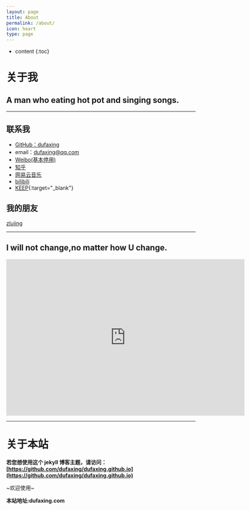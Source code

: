 ```yaml
---
layout: page
title: About
permalink: /about/
icon: heart
type: page
---
```


* content
{:toc}

# 关于我


## A man who eating hot pot and singing songs.

---

## 联系我

* [GitHub：dufaxing](https://github.com/dufaxing)
* email：dufaxing@qq.com
* [Weibo(基本停用)](http://weibo.com/3829633687)
* [知乎](https://www.zhihu.com/people/hyicl)
* [网易云音乐](http://music.163.com/#/user/home?id=114319067)
* [bilibili](https://space.bilibili.com/2517215/#!/)
* [KEEP](https://show.gotokeep.com/users/57a865f7fe9edc3e052f56a1?share_userid=57a865f7fe9edc3e052f56a1&utm_medium=Android&share_count=1&utm_source=qq){:target="_blank"}

## 我的朋友

[zlujing](http://zlujing.com/)

---

## I will not change,no matter how U change.

<iframe src="http://wx1.sinaimg.cn/mw690/e4439297gy1fjra3wrgmpj20hm0bkq3q.jpg" style="border: 0;height: 416px;width: 634px;overflow: hidden;" frameBorder="0"></iframe>

---




# 关于本站

**若您想使用这个 jekyll 博客主题，请访问：[https://github.com/dufaxing/dufaxing.github.io](https://github.com/dufaxing/dufaxing.github.io)**

~欢迎使用~

**本站地址:dufaxing.com**